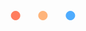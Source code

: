<br/><div style="text-align: center; margin: 0; padding: 0;"> <span style="color: #ff7e5f; font-size: 20px; display: inline; margin: 10; padding: 0;"> ● </span> <span style="color: #feb47b; font-size: 20px; display: inline; margin: 10; padding: 0;"> ● </span> <span style="color: #4facfe; font-size: 20px; display: inline; margin: 10; padding: 0;"> ● </span> </div>

[^1]:

[^2]:

[^3]:

[^4]:

[^5]:

[^6]:

[^7]:

[^8]:

[^9]:

[^10]:

[^11]:

[^12]:

[^13]:

[^14]:

[^15]:

[^16]:

[^17]:

[^18]:

[^19]:

[^20]:

